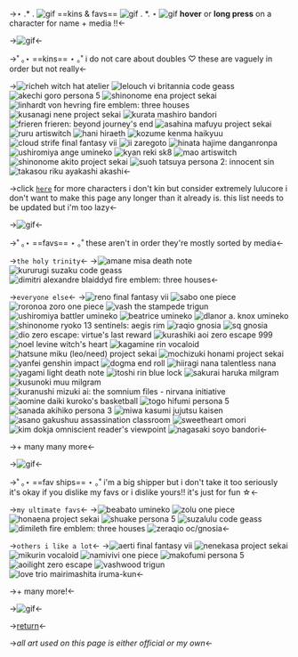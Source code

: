 ->⋆ .\* .  ![gif](https://pixels.crd.co/assets/images/gallery03/a56d4efc.gif?v=379361a4) ==kins & favs== ![gif](https://pixels.crd.co/assets/images/gallery30/546f6f86.gif?v=379361a4) . \*. ⋆
![gif](https://tomomi.neocities.org/divider/div57.gif)
**hover** or **long press** on a character for name + media !!<-

->![gif](https://tomomi.neocities.org/divider/div73.gif)<-

->˚ ｡⋆ ==kins== ⋆ ｡˚
i do not care about doubles ♡
these are vaguely in order but not really<-

->![richeh
witch hat atelier](https://i.imgur.com/539dThD.png) ![lelouch vi britannia
code geass](https://i.imgur.com/4OaQcf3.png) ![akechi goro
persona 5](https://i.imgur.com/Pxy9Owk.png) ![shinonome ena
project sekai](https://i.imgur.com/80fFpu8.png)
![linhardt von hevring
fire emblem: three houses](https://i.imgur.com/bSIHMQ1.png) ![kusanagi nene
project sekai](https://i.imgur.com/avVYSrE.png) ![kurata mashiro
bandori](https://i.imgur.com/iN9qh2J.png) ![frieren
frieren: beyond journey's end](https://i.imgur.com/Udy2wDF.png)
![asahina mafuyu
project sekai](https://i.imgur.com/z1gRANW.png) ![ruru
artiswitch](https://i.imgur.com/eN2Tbg3.png) ![hani
hiraeth](https://i.imgur.com/9LaAmlG.png) ![kozume kenma
haikyuu](https://i.imgur.com/PNkcuVv.png)
![cloud strife
final fantasy vii](https://i.imgur.com/2Wj14ci.png) ![ii
zaregoto](https://i.imgur.com/MoIeObM.png) ![hinata hajime
danganronpa](https://i.imgur.com/pL51Qpz.png) ![ushiromiya ange
umineko](https://i.imgur.com/xvOQhVC.png)
![kyan reki
sk8](https://i.imgur.com/5VXMvQ6.png) ![mao
artiswitch](https://i.imgur.com/nkIIK1w.png) ![shinonome akito 
project sekai](https://i.imgur.com/oPkeN7I.png)
![suoh tatsuya
persona 2: innocent sin](https://i.imgur.com/cJ7MohS.png) ![takasou riku
ayakashi akashi](https://i.imgur.com/NjwNGia.png)<-

->click [`here`](https://rentry.org/lulucores) for more characters i don't kin but consider extremely lulucore i don't want to make this page any longer than it already is. this list needs to be updated but i'm too lazy<-

->![gif](https://tomomi.neocities.org/divider/div73.gif)<-

->˚ ｡⋆ ==favs== ⋆ ｡˚
these aren't in order they're mostly sorted by media<-

->`the holy trinity`<-
->![amane misa
death note](https://i.imgur.com/RvXoKAu.png) ![kururugi suzaku
code geass](https://i.imgur.com/ScdseGA.png) ![dimitri alexandre blaiddyd
fire emblem: three houses](https://i.imgur.com/eg7nWVz.png)<-

->`everyone else`<-
->![reno
final fantasy vii](https://i.imgur.com/NRa1Z4F.png) ![sabo
one piece](https://i.imgur.com/vo9SUiT.jpg) ![roronoa zoro
one piece](https://i.imgur.com/fpydced.jpg) ![vash the stampede
trigun](https://i.imgur.com/5BYQ2iS.png)
![ushiromiya battler
umineko](https://i.imgur.com/xRzfrJi.jpg) ![beatrice
umineko](https://i.imgur.com/2uNfXfJ.jpg) ![dlanor a. knox
umineko](https://i.imgur.com/93kq34g.jpg) ![shinonome ryoko
13 sentinels: aegis rim](https://i.imgur.com/82xNhtX.jpg)
![raqio
gnosia](https://i.imgur.com/6jnQjSX.jpg) ![sq
gnosia](https://i.imgur.com/7vcFm39.jpg) ![dio
zero escape: virtue's last reward](https://i.imgur.com/E6Q3lab.png) ![kurashiki aoi
zero escape 999](https://i.imgur.com/4kxw6lw.png) 
![noel levine
witch's heart](https://i.imgur.com/UPinvZq.png) ![kagamine rin
vocaloid](https://i.imgur.com/29E7Ao8.png) ![hatsune miku (leo/need)
project sekai](https://i.imgur.com/Uti9hoB.png) ![mochizuki honami
project sekai](https://i.imgur.com/lJ8PEQ5.png) 
![yanfei
genshin impact](https://i.imgur.com/MWnUERr.png) ![dogma
end roll](https://i.imgur.com/8bA4n6Z.png) ![hiiragi nana
talentless nana](https://i.imgur.com/MfN1ED8.png) ![yagami light
death note](https://i.imgur.com/Q6UiO2r.png)
![itoshi rin
blue lock](https://i.imgur.com/egjoPNr.jpg) ![sakurai haruka
milgram](https://i.imgur.com/fRCC9Uc.png) ![kusunoki muu
milgram](https://i.imgur.com/JC6EptB.png) ![kuranushi mizuki
ai: the somnium files - nirvana initiative](https://i.imgur.com/H03HC0u.png)
![aomine daiki
kuroko's basketball](https://i.imgur.com/sQGqQiG.png) ![togo hifumi
persona 5](https://i.imgur.com/lqZhXpc.png) ![sanada akihiko
persona 3](https://i.imgur.com/iTnOTLi.png) ![miwa kasumi
jujutsu kaisen](https://i.imgur.com/bVppBDl.png)
![asano gakushuu
assassination classroom](https://i.imgur.com/OdGFKLg.png) ![sweetheart
omori](https://i.imgur.com/xD8x5cJ.png) ![kim dokja
omniscient reader's viewpoint](https://i.imgur.com/vSmMHyh.jpg) ![nagasaki soyo
bandori](https://i.imgur.com/LqMb7ln.jpg)<-

->+ many many more<-

->![gif](https://tomomi.neocities.org/divider/div73.gif)<-

->˚ ｡⋆ ==fav ships== ⋆ ｡˚
i'm a big shipper but i don't take it too seriously it's okay if you dislike my favs or i dislike yours!! it's just for fun ☆<-

->`my ultimate favs`<-
->![beabato
umineko](https://i.imgur.com/RPymGXe.png) ![zolu
one piece](https://i.imgur.com/itLsZtz.png) ![honaena
project sekai](https://i.imgur.com/ilBJXqa.png) ![shuake
persona 5](https://i.imgur.com/ZUy9mRi.png)
![suzalulu
code geass](https://i.imgur.com/MZa554R.png) ![dimileth
fire emblem: three houses](https://i.imgur.com/TSrApWK.png) ![zeraqio
oc/gnosia](https://i.imgur.com/l8rQYDS.jpg)<-

->`others i like a lot`<-
->![aerti
final fantasy vii](https://i.imgur.com/zVohaY0.jpg) ![nenekasa
project sekai](https://i.imgur.com/hVYeqiO.png) ![mikurin
vocaloid](https://i.imgur.com/0dwSuOy.png) ![namivivi
one piece](https://i.imgur.com/CglUcc7.jpg)
![makofumi
persona 5](https://i.imgur.com/YGiUmWN.png) ![aoilight
zero escape](https://i.imgur.com/KpwzkAG.jpg) ![vashwood
trigun](https://i.imgur.com/9CqjSJh.png) ![love trio
mairimashita iruma-kun](https://i.imgur.com/5c4Gs0y.jpg)<-

->+ many more!<-

->![gif](https://tomomi.neocities.org/divider/div73.gif)<-

->[return](https://rentry.org/suzalulu)<-

->*all art used on this page is either official or my own*<-